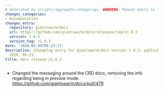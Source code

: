 ```yaml
---
# Generated by scripts/aggregate-changelogs. WARNING: Manual edits to this files will be overwritten.
changes_categories:
- Documentation
changes_entry:
  repository: giantswarm/docs
  url: https://github.com/giantswarm/docs/releases/tag/v1.8.3
  version: 1.8.3
  version_tag: v1.8.3
date: '2020-05-04T08:23:17'
description: Changelog entry for giantswarm/docs version 1.8.3, published on 04 May
  2020, 08:23.
title: docs release v1.8.3
---
```


- Changed the messaging around the CRD docs, removing the info regarding being in _preview_ mode. https://github.com/giantswarm/docs/pull/479
